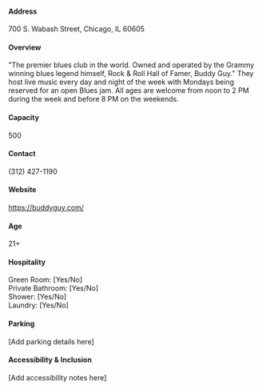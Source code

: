 #### Address

700 S. Wabash Street, Chicago, IL 60605

#### Overview

"The premier blues club in the world. Owned and operated by the Grammy winning blues legend himself, Rock & Roll Hall of Famer, Buddy Guy." They host live music every day and night of the week with Mondays being reserved for an open Blues jam. All ages are welcome from noon to 2 PM during the week and before 8 PM on the weekends.

#### Capacity

500

#### Contact

(312) 427-1190

#### Website

https://buddyguy.com/

#### Age

21+

#### Hospitality

Green Room: [Yes/No]  
Private Bathroom: [Yes/No]  
Shower: [Yes/No]  
Laundry: [Yes/No]

#### Parking

[Add parking details here]

#### Accessibility & Inclusion

[Add accessibility notes here]
